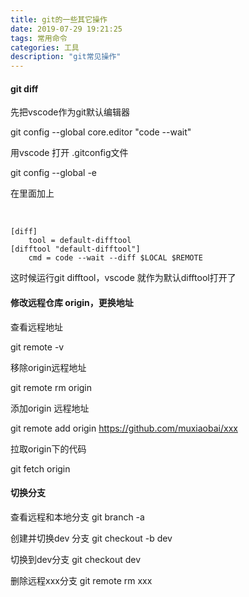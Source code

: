 ```yaml
---
title: git的一些其它操作
date: 2019-07-29 19:21:25
tags: 常用命令
categories: 工具
description: "git常见操作"
---
```



#### git diff

先把vscode作为git默认编辑器

git config --global core.editor "code --wait"

用vscode 打开 .gitconfig文件

git config --global -e

在里面加上

 
```
[diff]
    tool = default-difftool
[difftool "default-difftool"]
    cmd = code --wait --diff $LOCAL $REMOTE
```

这时候运行git difftool，vscode 就作为默认difftool打开了

#### 修改远程仓库 origin，更换地址

查看远程地址

git remote -v  

移除origin远程地址

git remote rm origin

添加origin 远程地址

git remote add origin https://github.com/muxiaobai/xxx

拉取origin下的代码

git fetch origin

#### 切换分支

查看远程和本地分支
git branch -a

创建并切换dev 分支
git checkout -b dev

切换到dev分支
git checkout dev

删除远程xxx分支
git remote rm xxx